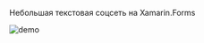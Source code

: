 Небольшая текстовая соцсеть на Xamarin.Forms

![demo](https://github.com/googleplexplex/XamarinSocialNetwork/assets/53963106/30c77356-ecb9-451e-8330-bdd83e7865cb)
